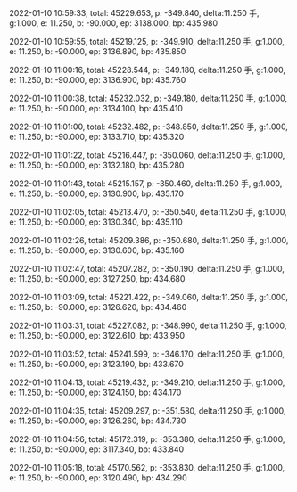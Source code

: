 2022-01-10 10:59:33, total: 45229.653, p: -349.840, delta:11.250 手, g:1.000, e: 11.250, b: -90.000, ep: 3138.000, bp: 435.980

2022-01-10 10:59:55, total: 45219.125, p: -349.910, delta:11.250 手, g:1.000, e: 11.250, b: -90.000, ep: 3136.890, bp: 435.850

2022-01-10 11:00:16, total: 45228.544, p: -349.180, delta:11.250 手, g:1.000, e: 11.250, b: -90.000, ep: 3136.900, bp: 435.760

2022-01-10 11:00:38, total: 45232.032, p: -349.180, delta:11.250 手, g:1.000, e: 11.250, b: -90.000, ep: 3134.100, bp: 435.410

2022-01-10 11:01:00, total: 45232.482, p: -348.850, delta:11.250 手, g:1.000, e: 11.250, b: -90.000, ep: 3133.710, bp: 435.320

2022-01-10 11:01:22, total: 45216.447, p: -350.060, delta:11.250 手, g:1.000, e: 11.250, b: -90.000, ep: 3132.180, bp: 435.280

2022-01-10 11:01:43, total: 45215.157, p: -350.460, delta:11.250 手, g:1.000, e: 11.250, b: -90.000, ep: 3130.900, bp: 435.170

2022-01-10 11:02:05, total: 45213.470, p: -350.540, delta:11.250 手, g:1.000, e: 11.250, b: -90.000, ep: 3130.340, bp: 435.110

2022-01-10 11:02:26, total: 45209.386, p: -350.680, delta:11.250 手, g:1.000, e: 11.250, b: -90.000, ep: 3130.600, bp: 435.160

2022-01-10 11:02:47, total: 45207.282, p: -350.190, delta:11.250 手, g:1.000, e: 11.250, b: -90.000, ep: 3127.250, bp: 434.680

2022-01-10 11:03:09, total: 45221.422, p: -349.060, delta:11.250 手, g:1.000, e: 11.250, b: -90.000, ep: 3126.620, bp: 434.460

2022-01-10 11:03:31, total: 45227.082, p: -348.990, delta:11.250 手, g:1.000, e: 11.250, b: -90.000, ep: 3122.610, bp: 433.950

2022-01-10 11:03:52, total: 45241.599, p: -346.170, delta:11.250 手, g:1.000, e: 11.250, b: -90.000, ep: 3123.190, bp: 433.670

2022-01-10 11:04:13, total: 45219.432, p: -349.210, delta:11.250 手, g:1.000, e: 11.250, b: -90.000, ep: 3124.150, bp: 434.170

2022-01-10 11:04:35, total: 45209.297, p: -351.580, delta:11.250 手, g:1.000, e: 11.250, b: -90.000, ep: 3126.260, bp: 434.730

2022-01-10 11:04:56, total: 45172.319, p: -353.380, delta:11.250 手, g:1.000, e: 11.250, b: -90.000, ep: 3117.340, bp: 433.840

2022-01-10 11:05:18, total: 45170.562, p: -353.830, delta:11.250 手, g:1.000, e: 11.250, b: -90.000, ep: 3120.490, bp: 434.290